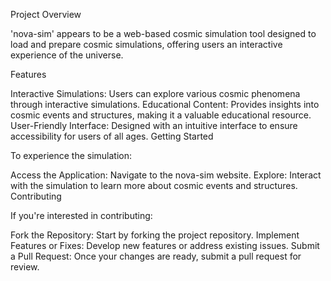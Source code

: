 Project Overview

'nova-sim' appears to be a web-based cosmic simulation tool designed to load and prepare cosmic simulations, offering users an interactive experience of the universe.

Features

Interactive Simulations: Users can explore various cosmic phenomena through interactive simulations.
Educational Content: Provides insights into cosmic events and structures, making it a valuable educational resource.
User-Friendly Interface: Designed with an intuitive interface to ensure accessibility for users of all ages.
Getting Started

To experience the simulation:

Access the Application: Navigate to the nova-sim website.
Explore: Interact with the simulation to learn more about cosmic events and structures.
Contributing

If you're interested in contributing:

Fork the Repository: Start by forking the project repository.
Implement Features or Fixes: Develop new features or address existing issues.
Submit a Pull Request: Once your changes are ready, submit a pull request for review.
